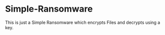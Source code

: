 # Simple-Ransomware
This is just a Simple Ransomware which encrypts Files and decrypts using a key.

